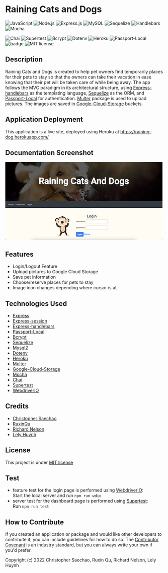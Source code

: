 # Raining Cats and Dogs

![JavaScript](https://img.shields.io/badge/javascript-%23323330.svg?style=for-the-badge&logo=javascript&logoColor=%23F7DF1E)
![Node.js](https://img.shields.io/badge/node.js-6DA55F?style=for-the-badge&logo=node.js&logoColor=white)
![Express.js](https://img.shields.io/badge/express.js-%23404d59.svg?style=for-the-badge&logo=express&logoColor=%2361DAFB)
![MySQL](https://img.shields.io/badge/mysql-%2300f.svg?style=for-the-badge&logo=mysql&logoColor=white)
![Sequelize](https://img.shields.io/badge/Sequelize-52B0E7?style=for-the-badge&logo=Sequelize&logoColor=white)
![Handlebars](https://img.shields.io/badge/Handlebars.js-f0772b?style=for-the-badge&logo=handlebarsdotjs&logoColor=black)
![Mocha](https://img.shields.io/badge/-mocha-%238D6748?style=for-the-badge&logo=mocha&logoColor=white)


![Chai](https://img.shields.io/badge/-Chai-orange.svg?)
![Supertest](https://img.shields.io/badge/-Supertest-darkgreen.svg?)
![Bcrypt](https://img.shields.io/badge/-Bcrypt-darkblue.svg)
![Dotenv](https://img.shields.io/badge/-Dotenv-lightblue.svg)
![Heroku](https://img.shields.io/badge/-Heroku-purple.svg)
![Passport-Local](https://img.shields.io/badge/Passport-Local-green.svg)
![badge](https://img.shields.io/github/languages/top/tikomyster/raining-cats-and-dogs)
![MIT license](https://img.shields.io/badge/License-MIT-green.svg)

## Description

Raining Cats and Dogs is created to help pet owners find temporarily places for their pets to stay so that the owners can take their vacation in ease knowing that their pet will be taken care of while being away. The app follows the MVC paradigm in its architectural structure, using [Express-handlebars](https://www.npmjs.com/package/express-handlebars) as the templating language, [Sequelize](https://sequelize.org/docs/v6/) as the ORM, and [Passport-Local](https://www.passportjs.org/packages/passport-local/) for authentication. [Multer](https://www.npmjs.com/package/multer) package is used to upload pictures. The images are saved in [Google-Cloud-Storage](https://console.cloud.google.com/storage) buckets.


## Application Deployment

This application is a live site, deployed using Heroku at https://raining-dog.herokuapp.com/ 


## Documentation Screenshot

![Login Page Demo](assets/images/cats-and-dogs-login-demo.png)


## Features

- Login/Logout Feature
- Upload pictures to Google Cloud Storage
- Save pet information
- Choose/reserve places for pets to stay
- Image icon changes depending where cursor is at

## Technologies Used

- [Express](https://expressjs.com)
- [Express-session](https://www.npmjs.com/package/express-session)
- [Express-handlebars](https://www.npmjs.com/package/express-handlebars)
- [Passport-Local](https://www.passportjs.org/packages/passport-local/)
- [Bcrypt](https://www.npmjs.com/package/bcrypt)
- [Sequelize](https://sequelize.org/docs/v6/)
- [Mysql2](https://www.npmjs.com/package/mysql2)
- [Dotenv](https://www.npmjs.com/package/dotenv)
- [Heroku](https://www.heroku.com)
- [Multer](https://www.npmjs.com/package/multer)
- [Google-Cloud-Storage](https://console.cloud.google.com/storage)
- [Mocha](https://mochajs.org/)
- [Chai](https://www.chaijs.com/)
- [Supertest](https://www.npmjs.com/package/supertest)
- [WebdriverIO](https://webdriver.io/)


## Credits

- [Christopher Saechao](https://github.com/TikoMyster)
- [RuxinQu](https://github.com/RuxinQu)
- [Richard Nelson](https://github.com/nelson92)
- [Lely Huynh](https://github.com/lely2011)

## License

This project is under [MIT license](https://opensource.org/lsicenses/MIT)

## Test
- feature test for the login page is performed using [WebdriverIO](https://webdriver.io/):    
Start the local server and run `npm run wdio`
- server test for the dashboard page is performed using [Supertest](https://www.npmjs.com/package/supertest):      
Run `npm run test`

## How to Contribute

 If you created an application or package and would like other developers to contribute it, you can include guidelines for how to do so. The [Contributor Covenant](https://www.contributor-covenant.org/) is an industry standard, but you can always write your own if you'd prefer.

Copyright (c) 2022 Christopher Saechao, Ruxin Qu, Richard Nelson, Lely Huynh



